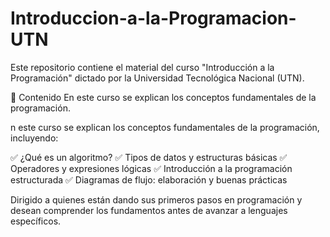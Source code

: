 # Introduccion-a-la-Programacion-UTN

Este repositorio contiene el material del curso "Introducción a la Programación" dictado por la Universidad Tecnológica Nacional (UTN).

📌 Contenido En este curso se explican los conceptos fundamentales de la programación.

n este curso se explican los conceptos fundamentales de la programación, incluyendo:

✅ ¿Qué es un algoritmo?
✅ Tipos de datos y estructuras básicas
✅ Operadores y expresiones lógicas
✅ Introducción a la programación estructurada
✅ Diagramas de flujo: elaboración y buenas prácticas

Dirigido a quienes están dando sus primeros pasos en programación y desean comprender los fundamentos antes de avanzar a lenguajes específicos. 
